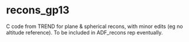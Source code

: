 # recons_gp13

C code from TREND for plane & spherical recons, with minor edits (eg no altitude reference). To be included in ADF_recons rep eventually.
